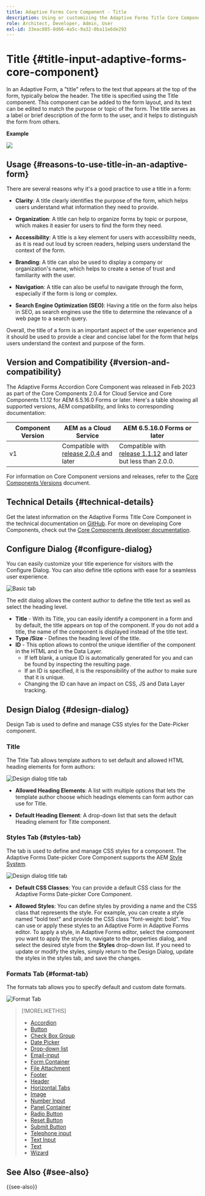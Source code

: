 ```yaml
---
title: Adaptive Forms Core Component - Title
description: Using or customizing the Adaptive Forms Title Core Component.
role: Architect, Developer, Admin, User
exl-id: 33eac885-8d66-4a5c-9a32-0ba11e6de293
---
```

# Title {#title-input-adaptive-forms-core-component}

In an Adaptive Form, a "title" refers to the text that appears at the top of the form, typically below the header. The title is specified using the Title component. This component can be added to the form layout, and its text can be edited to match the purpose or topic of the form. The title serves as a label or brief description of the form to the user, and it helps to distinguish the form from others.

**Example**

![](/help/adaptive-forms/assets/title.png)

## Usage {#reasons-to-use-title-in-an-adaptive-form}

There are several reasons why it's a good practice to use a title in a form:

*   **Clarity**: A title clearly identifies the purpose of the form, which helps users understand what information they need to provide.

*   **Organization**: A title can help to organize forms by topic or purpose, which makes it easier for users to find the form they need.

*   **Accessibility**: A title is a key element for users with accessibility needs, as it is read out loud by screen readers, helping users understand the context of the form.

*   **Branding**: A title can also be used to display a company or organization's name, which helps to create a sense of trust and familiarity with the user.

*   **Navigation**: A title can also be useful to navigate through the form, especially if the form is long or complex.

*   **Search Engine Optimization (SEO)**: Having a title on the form also helps in SEO, as search engines use the title to determine the relevance of a web page to a search query.

Overall, the title of a form is an important aspect of the user experience and it should be used to provide a clear and concise label for the form that helps users understand the context and purpose of the form.

## Version and Compatibility {#version-and-compatibility}

The Adaptive Forms Accordion Core Component was released in Feb 2023 as part of the Core Components 2.0.4 for Cloud Service and Core Components 1.1.12 for AEM 6.5.16.0 Forms or later. Here's a table showing all supported versions, AEM compatibility, and links to corresponding documentation:

|Component Version|AEM as a Cloud Service|AEM 6.5.16.0 Forms or later|
|---|---|---|
|v1|Compatible with<br>[release 2.0.4](/help/adaptive-forms/version.md) and later| Compatible with<br>[release 1.1.12](/help/adaptive-forms/version.md) and later but less than 2.0.0.|

For information on Core Component versions and releases, refer to the [Core Components Versions](/help/adaptive-forms/version.md) document.

<!-- ## Sample Component Output {#sample-component-output}

To experience the Accordion Component as well as see examples of its configuration options as well as HTML and JSON output, visit the [Component Library](https://adobe.com/go/aem_cmp_library_accordion). -->


## Technical Details {#technical-details}

Get the latest information on the Adaptive Forms Title Core Component in the technical documentation on [GitHub](https://github.com/adobe/aem-core-forms-components/tree/master/ui.af.apps/src/main/content/jcr_root/apps/core/fd/components/form/title/v1/title). For more on developing Core Components, check out the [Core Components developer documentation](/help/developing/overview.md).

## Configure Dialog {#configure-dialog}

You can easily customize your title experience for visitors with the Configure Dialog. You can also define title options with ease for a seamless user experience.

![Basic tab](/help/adaptive-forms/assets/title_properties.png)

The edit dialog allows the content author to define the title text as well as select the heading level.

*   **Title** - With its Title, you can easily identify a component in a form and by default, the title appears on top of the component. If you do not add a title, the name of the component is displayed instead of the title text.
*   **Type /Size** - Defines the heading level of the title.
*   **ID** - This option allows to control the unique identifier of the component in the HTML and in the Data Layer.
    * If left blank, a unique ID is automatically generated for you and can be found by inspecting the resulting page.
    * If an ID is specified, it is the responsibility of the author to make sure that it is unique.
    * Changing the ID can have an impact on CSS, JS and Data Layer tracking.

## Design Dialog {#design-dialog}

Design Tab is used to define and manage CSS styles for the Date-Picker component.

### Title

The Title Tab allows template authors to set default and allowed HTML heading elements for form authors: 

![Design dialog title tab](/help/adaptive-forms/assets/title_heading.png)

*   **Allowed Heading Elements**: A list with multiple options that lets the template author choose which headings elements can form author can use for Title.

*   **Default Heading Element**: A drop-down list that sets the default Heading element for Title component.

### Styles Tab {#styles-tab}

The tab is used to define and manage CSS styles for a component. The Adaptive Forms Date-picker Core Component supports the AEM [Style System](/help/get-started/authoring.md#component-styling).

![Design dialog title tab](/help/adaptive-forms/assets/title_styles.png)

* **Default CSS Classes**: You can provide a default CSS class for the Adaptive Forms Date-picker Core Component. 

* **Allowed Styles**: You can define styles by providing a name and the CSS class that represents the style. For example, you can create a style named "bold text" and provide the CSS class "font-weight: bold". You can use or apply these styles to an Adaptive Form in Adaptive Forms editor. To apply a style, in Adaptive Forms editor, select the component you want to apply the style to, navigate to the properties dialog, and select the desired style from the **Styles** drop-down list. If you need to update or modify the styles, simply return to the Design Dialog, update the styles in the styles tab, and save the changes.

### Formats Tab {#format-tab}

The formats tab allows you to specify default and custom date formats. 

![Format Tab](/help/adaptive-forms/assets/title_styles.png)

<!--

## Related article {#related-article}

* [Create a standalone Adaptive Form](https://experienceleague.adobe.com/docs/experience-manager-cloud-service/content/forms/adaptive-forms-authoring/authoring-adaptive-forms-core-components/create-an-adaptive-form-on-forms-cs/creating-adaptive-form-core-components.html)

-->


>[!MORELIKETHIS]
>
>* [Accordion](/help/adaptive-forms/components/accordion.md)
>* [Button](/help/adaptive-forms/components/button.md)
>* [Check Box Group](/help/adaptive-forms/components/checkbox-group.md)
>* [Date Picker](/help/adaptive-forms/components/date-picker.md)
>* [Drop-down list](/help/adaptive-forms/components/drop-down.md)
>* [Email-input](/help/adaptive-forms/components/email-input.md)
>* [Form Container](/help/adaptive-forms/components/form-container.md)
>* [File Attachment](/help/adaptive-forms/components/file-attachment.md)
>* [Footer](/help/adaptive-forms/components/footer.md)
>* [Header](/help/adaptive-forms/components/header.md)
>* [Horizontal Tabs](/help/adaptive-forms/components/horizontal-tabs.md)
>* [Image](/help/adaptive-forms/components/image.md)
>* [Number Input](/help/adaptive-forms/components/number-input.md)
>* [Panel Container](/help/adaptive-forms/components/panel-container.md)
>* [Radio Button](/help/adaptive-forms/components/radio-button.md)
>* [Reset Button](/help/adaptive-forms/components/reset-button.md)
>* [Submit Button](/help/adaptive-forms/components/submit-button.md)
>* [Telephone input](/help/adaptive-forms/components/telephone-input.md)
>* [Text Input](/help/adaptive-forms/components/text-input.md)
>* [Text](/help/adaptive-forms/components/text.md)
>* [Wizard](/help/adaptive-forms/components/wizard.md)

## See Also {#see-also}

{{see-also}}